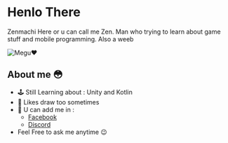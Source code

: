 # Henlo There 
Zenmachi Here or u can call me Zen. Man who trying to learn about game stuff and mobile programming. Also a weeb

![Megu❤](https://media.giphy.com/media/GcLLdwoMWd2A8/giphy.gif)

## About me 😳

- 🕹 Still Learning about : Unity and Kotlin
- 🎨 Likes draw too sometimes
- 👋 U can add me in : 
  - <a href="https://web.facebook.com/zen.machi.50/">Facebook</a>
  - <a href="https://discord.gg/user/Dokari4#8865">Discord</a>
- Feel Free to ask me anytime 😉
